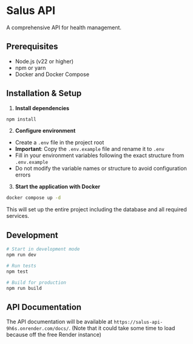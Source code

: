 # Salus API

A comprehensive API for health management.

## Prerequisites

- Node.js (v22 or higher)
- npm or yarn
- Docker and Docker Compose

## Installation & Setup

1. **Install dependencies**

```bash
npm install
```

2. **Configure environment**

- Create a `.env` file in the project root
- **Important**: Copy the `.env.example` file and rename it to `.env`
- Fill in your environment variables following the exact structure from `.env.example`
- Do not modify the variable names or structure to avoid configuration errors

3. **Start the application with Docker**

```bash
docker compose up -d
```

This will set up the entire project including the database and all required services.

## Development

```bash
# Start in development mode
npm run dev

# Run tests
npm test

# Build for production
npm run build
```

## API Documentation

The API documentation will be available at `https://salus-api-9h6s.onrender.com/docs/`. (Note that it could take some time to load because off the free Render instance)
